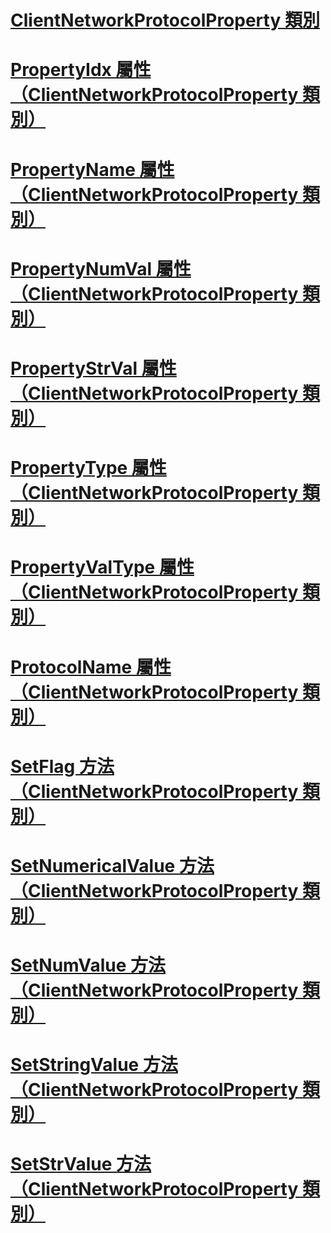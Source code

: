 # [ClientNetworkProtocolProperty 類別](clientnetworkprotocolproperty-class.md)
# [PropertyIdx 屬性 （ClientNetworkProtocolProperty 類別）](propertyidx-property-clientnetworkprotocolproperty-class.md)
# [PropertyName 屬性 （ClientNetworkProtocolProperty 類別）](propertyname-property-clientnetworkprotocolproperty-class.md)
# [PropertyNumVal 屬性 （ClientNetworkProtocolProperty 類別）](propertynumval-property-clientnetworkprotocolproperty-class.md)
# [PropertyStrVal 屬性 （ClientNetworkProtocolProperty 類別）](propertystrval-property-clientnetworkprotocolproperty-class.md)
# [PropertyType 屬性 （ClientNetworkProtocolProperty 類別）](propertytype-property-clientnetworkprotocolproperty-class.md)
# [PropertyValType 屬性 （ClientNetworkProtocolProperty 類別）](propertyvaltype-property-clientnetworkprotocolproperty-class.md)
# [ProtocolName 屬性 （ClientNetworkProtocolProperty 類別）](protocolname-property-clientnetworkprotocolproperty-class.md)
# [SetFlag 方法 （ClientNetworkProtocolProperty 類別）](setflag-method-clientnetworkprotocolproperty-class.md)
# [SetNumericalValue 方法 （ClientNetworkProtocolProperty 類別）](setnumericalvalue-method-clientnetworkprotocolproperty-class.md)
# [SetNumValue 方法 （ClientNetworkProtocolProperty 類別）](setnumvalue-method-clientnetworkprotocolproperty-class.md)
# [SetStringValue 方法 （ClientNetworkProtocolProperty 類別）](setstringvalue-method-clientnetworkprotocolproperty-class.md)
# [SetStrValue 方法 （ClientNetworkProtocolProperty 類別）](setstrvalue-method-clientnetworkprotocolproperty-class.md)
